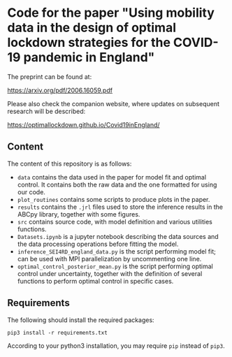 # Code for the paper "Using mobility data in the design of optimal lockdown strategies for the COVID-19 pandemic in England" 

The preprint can be found at: 

https://arxiv.org/pdf/2006.16059.pdf

Please also check the companion website, where updates on subsequent research will be described: 

https://optimallockdown.github.io/Covid19inEngland/

## Content
The content of this repository is as follows: 

- `data` contains the data used in the paper for model fit and optimal control. It contains both the raw data and the one formatted for using our code.
- `plot_routines` contains some scripts to produce plots in the paper.
- `results` contains the `.jrl` files used to store the inference results in the ABCpy library, together with some figures.
- `src` contains source code, with model definition and various utilities functions.
- `Datasets.ipynb` is a jupyter notebook describing the data sources and the data processing operations before fitting the model. 
- `inference_SEI4RD_england_data.py` is the script performing model fit; can be used with MPI parallelization by uncommenting one line. 
- `optimal_control_posterior_mean.py` is the script performing optimal control under uncertainty, together with the definition of several functions to perform optimal control in specific cases. 

## Requirements

The following should install the required packages:

```
pip3 install -r requirements.txt
```

According to your python3 installation, you may require `pip` instead of `pip3`.